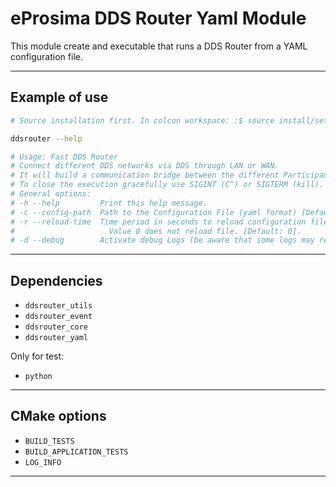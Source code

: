 # eProsima DDS Router Yaml Module

This module create and executable that runs a DDS Router from a YAML configuration file.

---

## Example of use

```sh
# Source installation first. In colcon workspace: :$ source install/setup.bash

ddsrouter --help

# Usage: Fast DDS Router
# Connect different DDS networks via DDS through LAN or WAN.
# It will build a communication bridge between the different Participants included in the provided configuration file.
# To close the execution gracefully use SIGINT (C^) or SIGTERM (kill).
# General options:
# -h --help         Print this help message.
# -c --config-path  Path to the Configuration File (yaml format) [Default: ./DDS_ROUTER_CONFIGURATION.yaml].
# -r --reload-time  Time period in seconds to reload configuration file. This is needed when FileWatcher functionality is not available (e.g. config file is a symbolic link).
#                     Value 0 does not reload file. [Default: 0].
# -d --debug        Activate debug Logs (be aware that some logs may require specific CMAKE compilation options).
```

---

## Dependencies

* `ddsrouter_utils`
* `ddsrouter_event`
* `ddsrouter_core`
* `ddsrouter_yaml`

Only for test:

* `python`

---

## CMake options

* `BUILD_TESTS`
* `BUILD_APPLICATION_TESTS`
* `LOG_INFO`

---

